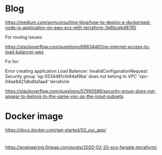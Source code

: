 
# Blog

https://medium.com/avmconsulting-blog/how-to-deploy-a-dockerised-node-js-application-on-aws-ecs-with-terraform-3e6bceb48785

For routing issues:

https://stackoverflow.com/questions/68834461/no-internet-access-to-load-balancer-aws

Fix for:

Error creating application Load Balancer: InvalidConfigurationRequest: Security group 'sg-0534d81cfe84af9ba' does not belong to VPC 'vpc-04ae8421dbd0a1aa4' terraform

https://stackoverflow.com/questions/57950586/security-group-does-not-appear-to-belong-to-the-same-vpc-as-the-input-subnets

# Docker image

https://docs.docker.com/get-started/02_our_app/

#

https://engineering.finleap.com/posts/2020-02-20-ecs-fargate-terraform/